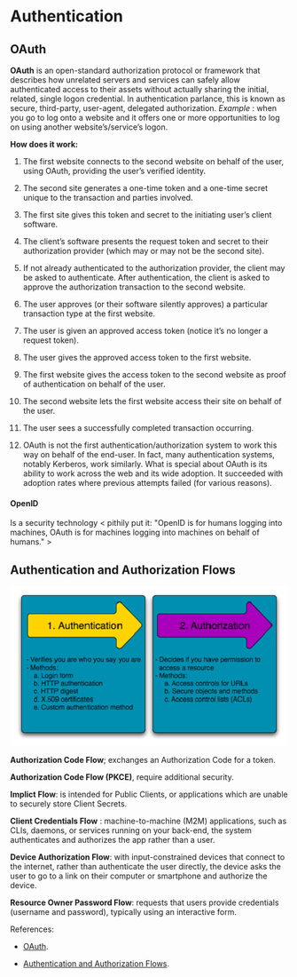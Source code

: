 # Authentication

## OAuth

**OAuth** is an open-standard authorization protocol or framework that describes how unrelated servers and services can safely allow authenticated access to their assets without actually sharing the initial, related, single logon credential. In authentication parlance, this is known as secure, third-party, user-agent, delegated authorization. *Example* : when you go to log onto a website and it offers one or more opportunities to log on using another website’s/service’s logon. 

**How does it work:**

1. The first website connects to the second website on behalf of the user, using OAuth, providing the user’s verified identity.

2. The second site generates a one-time token and a one-time secret unique to the transaction and parties involved.

3. The first site gives this token and secret to the initiating user’s client software.

4. The client’s software presents the request token and secret to their authorization provider (which may or may not be the second site).

5. If not already authenticated to the authorization provider, the client may be asked to authenticate. After authentication, the client is asked to approve the authorization transaction to the second website.

6. The user approves (or their software silently approves) a particular transaction type at the first website.

7. The user is given an approved access token (notice it’s no longer a request token).

8. The user gives the approved access token to the first website.

9. The first website gives the access token to the second website as proof of authentication on behalf of the user.

10. The second website lets the first website access their site on behalf of the user.

11. The user sees a successfully completed transaction occurring.

12. OAuth is not the first authentication/authorization system to work this way on behalf of the end-user. In fact, many authentication systems, notably Kerberos, work similarly. What is special about OAuth is its ability to work across the web and its wide adoption. It succeeded with adoption rates where previous attempts failed (for various reasons). 

#### OpenID

Is a security technology <  pithily put it: "OpenID is for humans logging into machines, OAuth is for machines logging into machines on behalf of humans." >

## Authentication and Authorization Flows

![Authentication vs. Authorization](../img/Authentication-Authorization.png)

**Authorization Code Flow**; exchanges an Authorization Code for a token.

**Authorization Code Flow (PKCE)**, require additional security.

**Implict Flow**: is intended for Public Clients, or applications which are unable to securely store Client Secrets. 

**Client Credentials Flow** : machine-to-machine (M2M) applications, such as CLIs, daemons, or services running on your back-end, the system authenticates and authorizes the app rather than a user.

**Device Authorization Flow**: with input-constrained devices that connect to the internet, rather than authenticate the user directly, the device asks the user to go to a link on their computer or smartphone and authorize the device. 

**Resource Owner Password Flow**: requests that users provide credentials (username and password), typically using an interactive form.


References:

* [OAuth](https://www.csoonline.com/article/3216404/what-is-oauth-how-the-open-authorization-framework-works.html).

* [Authentication and Authorization Flows](https://auth0.com/docs/flows).